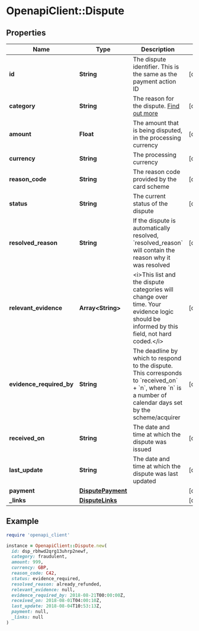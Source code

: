 # OpenapiClient::Dispute

## Properties

| Name | Type | Description | Notes |
| ---- | ---- | ----------- | ----- |
| **id** | **String** | The dispute identifier. This is the same as the payment action ID | [optional] |
| **category** | **String** | The reason for the dispute. [Find out more](https://docs.checkout.com/risk-management/disputes#Disputes-Disputereasonsandrecommendedevidence) | [optional] |
| **amount** | **Float** | The amount that is being disputed, in the processing currency | [optional] |
| **currency** | **String** | The processing currency | [optional] |
| **reason_code** | **String** | The reason code provided by the card scheme | [optional] |
| **status** | **String** | The current status of the dispute | [optional] |
| **resolved_reason** | **String** | If the dispute is automatically resolved, &#x60;resolved_reason&#x60; will contain the reason why it was resolved | [optional] |
| **relevant_evidence** | **Array&lt;String&gt;** | &lt;i&gt;This list and the dispute categories will change over time. Your evidence logic should be informed by this field, not hard coded.&lt;/i&gt; | [optional] |
| **evidence_required_by** | **String** | The deadline by which to respond to the dispute. This corresponds to &#x60;received_on&#x60; + &#x60;n&#x60;, where &#x60;n&#x60; is a number of calendar days set by the scheme/acquirer | [optional] |
| **received_on** | **String** | The date and time at which the dispute was issued | [optional] |
| **last_update** | **String** | The date and time at which the dispute was last updated | [optional] |
| **payment** | [**DisputePayment**](DisputePayment.md) |  | [optional] |
| **_links** | [**DisputeLinks**](DisputeLinks.md) |  | [optional] |

## Example

```ruby
require 'openapi_client'

instance = OpenapiClient::Dispute.new(
  id: dsp_rbhwd2qrg13uhrp2newf,
  category: fraudulent,
  amount: 999,
  currency: GBP,
  reason_code: C42,
  status: evidence_required,
  resolved_reason: already_refunded,
  relevant_evidence: null,
  evidence_required_by: 2018-08-21T00:00:00Z,
  received_on: 2018-08-01T04:00:10Z,
  last_update: 2018-08-04T10:53:13Z,
  payment: null,
  _links: null
)
```

